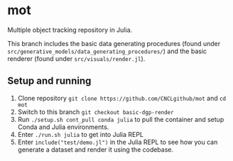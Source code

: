# mot
Multiple object tracking repository in Julia.

This branch includes the basic data generating procedures (found under `src/generative_models/data_generating_procedures/`) and the basic renderer (found under `src/visuals/render.jl`).

## Setup and running
1. Clone repository `git clone https://github.com/CNCLgithub/mot` and `cd mot`
2. Switch to this branch `git checkout basic-dgp-render`
3. Run `./setup.sh cont_pull conda julia` to pull the container and setup Conda and Julia environments.
4. Enter `./run.sh julia` to get into Julia REPL
5. Enter `include("test/demo.jl")` in the Julia REPL to see how you can generate a dataset and render it using the codebase.
